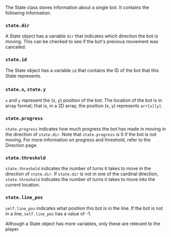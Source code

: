 The State class stores information about a single bot. It contains the following information.

### `state.dir`

A State object has a variable `dir` that indicates which direction the bot is moving. This can be checked to see if the bot's previous movement was canceled.

### `state.id`

The State object has a variable `id` that contains the ID of the bot that this State represents.

### `state.x`, `state.y`

`x` and `y` represent the (x, y) position of the bot. The location of the bot is in array format; that is, in a 2D array, the position (x, y) represents `arr[x][y]`.

### `state.progress`

`state.progress` indicates how much progress the bot has made in moving in the direction of `state.dir`. Note that `state.progress` is 0 if the bot is not moving. For more information on progress and threshold, refer to the Direction page.

### `state.threshold`

`state.threshold` indicates the number of turns it takes to move in the direction of `state.dir`. If `state.dir` is not in one of the cardinal direction, `state.threshold` indicates the number of turns it takes to move into the current location.

### `state.line_pos`

`self.line_pos` indicates what position this bot is in the line. If the bot is not in a line, `self.line_pos` has a value of -1.

Although a State object has more variables, only these are relevant to the player.
